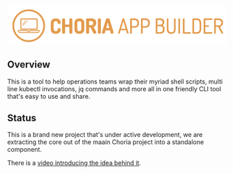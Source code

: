 ![Choria App Builder](https://github.com/choria-io/appbuilder/raw/main/images/logo.png)

## Overview

This is a tool to help operations teams wrap their myriad shell scripts, multi line kubectl invocations, jq commands and
more all in one friendly CLI tool that's easy to use and share.

## Status

This is a brand new project that's under active development, we are extracting the core out of the maain Choria project
into a standalone component.

There is a [video introducing the idea behind it](https://youtu.be/wbu3N63WY7Y).
